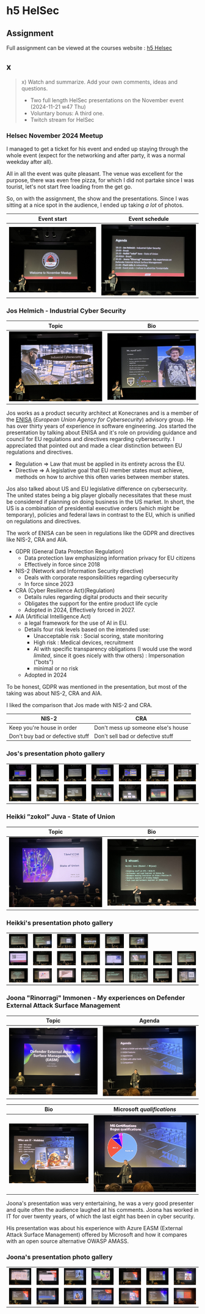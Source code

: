 # h5 HelSec

## Assignment

Full assignment can be viewed at the courses website : [h5 Helsec](https://terokarvinen.com/trust-to-blockchain/#h5-helsec)

## x

>x) Watch and summarize. Add your own comments, ideas and questions.
>
>- Two full length HelSec presentations on the November event (2024-11-21 w47 Thu)
>- Voluntary bonus: A third one.
>- Twitch stream for HelSec

### Helsec November 2024 Meetup

I managed to get a ticket for his event and ended up staying through the whole event (expect for the networking and after party, it was a normal weekday after all).

All in all the event was quite pleasant. The venue was excellent for the purpose, there was even free pizza, for which I did not partake since I was tourist, let's not start free loading from the get go.

So, on with the assignment, the show and the presentations. Since I was sitting at a nice spot in the audience, I ended up taking *a lot* of photos.

| Event start                               | Event schedule                            |
| ----------------------------------------- | ----------------------------------------- |
| ![Picture](/img/HelSec/IMG_0896.JPEG)     | ![Picture](/img/HelSec/IMG_0897.JPEG)     | 

### Jos Helmich - Industrial Cyber Security

| Topic                                     | Bio                                       |
| ----------------------------------------- | ----------------------------------------- |
| ![Picture](/img/HelSec/IMG_0899.JPEG)     | ![Picture](/img/HelSec/IMG_0901.JPEG)     | 

Jos works as a product security architect at Konecranes and is a member of the [ENISA](https://www.enisa.europa.eu/) (*European Union Agency for Cybersecurity*) advisory group.
He has over thirty years of experience in software engineering.
Jos started the presentation by talking about ENISA and it's role on providing guidance and council for EU regulations and directives regarding cybersecurity. I appreciated that pointed out and made a clear distinction between EU regulations and directives.

- Regulation => Law that must be applied in its entirety across the EU.
- Directive => A legislative goal that EU member states must achieve, methods on how to archive this often varies between member states.

Jos also talked about US and EU legislative difference on cybersecurity. The united states being a big player globally necessitates that these must be considered if planning on doing business in the US market. In short, the US is a combination of presidential executive orders (which might be temporary), policies and federal laws in contrast to the EU, which is unified on regulations and directives.

The work of ENISA can be seen in regulations like the GDPR and directives like NIS-2, CRA and AIA.

- GDPR (General Data Protection Regulation)
  - Data protection law emphasizing information privacy for EU citizens
  - Effectively in force since 2018
- NIS-2 (Network and Information Security directive)
  - Deals with corporate responsibilities regarding cybersecurity
  - In force since 2023
- CRA (Cyber Resilience Act)(Regulation)
  - Details rules regarding digital products and their security
  - Obligates the support for the entire product life cycle
  - Adopted in 2024, Effectively forced in 2027.
- AIA (Artificial Intelligence Act)
  - a legal framework for the use of AI in EU.
  - Details four risk levels based on the intended use:
    - Unacceptable risk : Social scoring, state monitoring
    - High risk : Medical devices, recruitment
    - AI with specific transparency obligations (I would use the word *limited*, since it goes nicely with thw others) : Impersonation ("bots") 
    - minimal or no risk
  - Adopted in 2024

To be honest, GDPR was mentioned in the presentation, but most of the taking was about NIS-2, CRA and AIA.

I liked the comparison that Jos made with NIS-2 and CRA.

| NIS-2                                     | CRA                                       |
| ----------------------------------------- | ----------------------------------------- |
| Keep you're house in order                | Don't mess up someone else's house        |
| Don't buy bad or defective stuff          | Don't sell bad or defective stuff         | 

### Jos's presentation photo gallery

|                                                   |                                                   |                                                   |                                                   |                                                   |                                                   |                                                   |
| ------------------------------------------------- | ------------------------------------------------- | ------------------------------------------------- | ------------------------------------------------- | ------------------------------------------------- | ------------------------------------------------- | ------------------------------------------------- |
| ![Picture](/img/HelSec/IMG_0902.JPEG)             | ![Picture](/img/HelSec/IMG_0903.JPEG)             | ![Picture](/img/HelSec/IMG_0904.JPEG)             | ![Picture](/img/HelSec/IMG_0905.JPEG)             | ![Picture](/img/HelSec/IMG_0906.JPEG)             | ![Picture](/img/HelSec/IMG_0907.JPEG)             | ![Picture](/img/HelSec/IMG_0908.JPEG)             |
| ![Picture](/img/HelSec/IMG_0909.JPEG)             | ![Picture](/img/HelSec/IMG_0910.JPEG)             | ![Picture](/img/HelSec/IMG_0911.JPEG)             | ![Picture](/img/HelSec/IMG_0912.JPEG)             | ![Picture](/img/HelSec/IMG_0913.JPEG)             | ![Picture](/img/HelSec/IMG_0914.JPEG)             | ![Picture](/img/HelSec/IMG_0915.JPEG)             |

### Heikki ”zokol” Juva - State of Union

| Topic                                     | Bio                                       |
| ----------------------------------------- | ----------------------------------------- |
| ![Picture](/img/HelSec/IMG_0916.JPEG)     | ![Picture](/img/HelSec/IMG_0917.JPEG)     |

### Heikki's presentation photo gallery

|                                                   |                                                   |                                                   |                                                   |                                                   |                                                   |                                                   |                                                   |
| ------------------------------------------------- | ------------------------------------------------- | ------------------------------------------------- | ------------------------------------------------- | ------------------------------------------------- | ------------------------------------------------- | ------------------------------------------------- | ------------------------------------------------- |
| ![Picture](/img/HelSec/IMG_0918.JPEG)             | ![Picture](/img/HelSec/IMG_0919.JPEG)             | ![Picture](/img/HelSec/IMG_0920.JPEG)             | ![Picture](/img/HelSec/IMG_0922.JPEG)             | ![Picture](/img/HelSec/IMG_0923.JPEG)             | ![Picture](/img/HelSec/IMG_0924.JPEG)             |                                                   |                                                   |
| ![Picture](/img/HelSec/IMG_0925.JPEG)             | ![Picture](/img/HelSec/IMG_0927.JPEG)             | ![Picture](/img/HelSec/IMG_0928.JPEG)             | ![Picture](/img/HelSec/IMG_0929.JPEG)             | ![Picture](/img/HelSec/IMG_0931.JPEG)             | ![Picture](/img/HelSec/IMG_0932.JPEG)             | ![Picture](/img/HelSec/IMG_0933.JPEG)             | ![Picture](/img/HelSec/IMG_0934.JPEG)             |
| ![Picture](/img/HelSec/IMG_0935.JPEG)             | ![Picture](/img/HelSec/IMG_0936.JPEG)             | ![Picture](/img/HelSec/IMG_0937.JPEG)             | ![Picture](/img/HelSec/IMG_0938.JPEG)             | ![Picture](/img/HelSec/IMG_0940.JPEG)             | ![Picture](/img/HelSec/IMG_0941.JPEG)             | ![Picture](/img/HelSec/IMG_0942.JPEG)             | ![Picture](/img/HelSec/IMG_0943.JPEG)             |

### Joona "Rinorragi" Immonen - My experiences on Defender External Attack Surface Management

| Topic                                     | Agenda                                    |
| ----------------------------------------- | ----------------------------------------- |
| ![Picture](/img/HelSec/IMG_0944.JPEG)     | ![Picture](/img/HelSec/IMG_0947.JPEG)     |

| Bio                                       | Microsoft *qualifications*                |
| ----------------------------------------- | ----------------------------------------- |
| ![Picture](/img/HelSec/IMG_0945.JPEG)     | ![Picture](/img/HelSec/IMG_0946.JPEG)     |

Joona's presentation was very entertaining, he was a very good presenter and quite often the audience laughed at his comments. Joona has worked in IT for over twenty years, of which the last eight has been in cyber security.

His presentation was about his experience with Azure EASM (External Attack Surface Management) offered by Microsoft and how it compares with an open source alternative OWASP AMASS.

### Joona's presentation photo gallery

|                                                   |                                                   |                                                   |                                                   |                                                   |                                                   |                                                   |
| ------------------------------------------------- | ------------------------------------------------- | ------------------------------------------------- | ------------------------------------------------- | ------------------------------------------------- | ------------------------------------------------- | ------------------------------------------------- |
| ![Picture](/img/HelSec/IMG_0949.JPEG)             | ![Picture](/img/HelSec/IMG_0950.JPEG)             | ![Picture](/img/HelSec/IMG_0951.JPEG)             | ![Picture](/img/HelSec/IMG_0952.JPEG)             | ![Picture](/img/HelSec/IMG_0953.JPEG)             | ![Picture](/img/HelSec/IMG_0954.JPEG)             | ![Picture](/img/HelSec/IMG_0955.JPEG)             |
| ![Picture](/img/HelSec/IMG_0956.JPEG)             | ![Picture](/img/HelSec/IMG_0957.JPEG)             | ![Picture](/img/HelSec/IMG_0959.JPEG)             | ![Picture](/img/HelSec/IMG_0960.JPEG)             | ![Picture](/img/HelSec/IMG_0961.JPEG)             | ![Picture](/img/HelSec/IMG_0963.JPEG)             | ![Picture](/img/HelSec/IMG_0964.JPEG)             |

